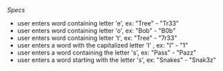 _Specs_

* user enters word containing letter 'e', ex: "Tree" - "Tr33"
* user enters word containing letter 'o', ex: "Bob" - "B0b"
* user enters word containing letter 't', ex: "Tree" - "7r33"
* user enters a word with the capitalized letter 'I' , ex: "I" - "1"
* user enters a word containing the letter 's', ex: "Pass" - "Pazz"
* user enters a word starting with the letter 's', ex: "Snakes" - "Snak3z"
